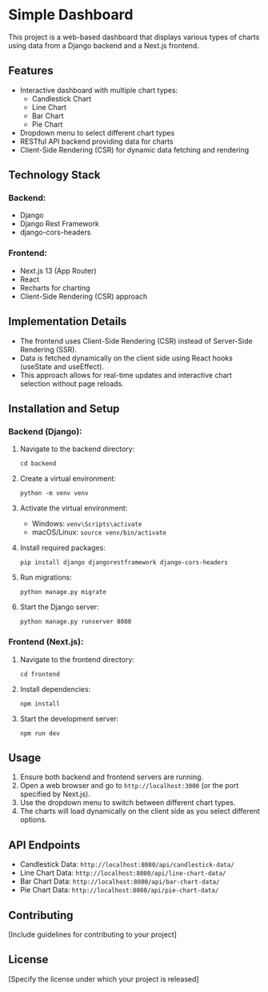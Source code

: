 # Simple Dashboard

This project is a web-based dashboard that displays various types of charts using data from a Django backend and a Next.js frontend.

## Features

- Interactive dashboard with multiple chart types:
  - Candlestick Chart
  - Line Chart
  - Bar Chart
  - Pie Chart
- Dropdown menu to select different chart types
- RESTful API backend providing data for charts
- Client-Side Rendering (CSR) for dynamic data fetching and rendering

## Technology Stack

### Backend:
- Django
- Django Rest Framework
- django-cors-headers

### Frontend:
- Next.js 13 (App Router)
- React
- Recharts for charting
- Client-Side Rendering (CSR) approach

## Implementation Details

- The frontend uses Client-Side Rendering (CSR) instead of Server-Side Rendering (SSR).
- Data is fetched dynamically on the client side using React hooks (useState and useEffect).
- This approach allows for real-time updates and interactive chart selection without page reloads.

## Installation and Setup

### Backend (Django):

1. Navigate to the backend directory:
   ```
   cd backend
   ```

2. Create a virtual environment:
   ```
   python -m venv venv
   ```

3. Activate the virtual environment:
   - Windows: `venv\Scripts\activate`
   - macOS/Linux: `source venv/bin/activate`

4. Install required packages:
   ```
   pip install django djangorestframework django-cors-headers
   ```

5. Run migrations:
   ```
   python manage.py migrate
   ```

6. Start the Django server:
   ```
   python manage.py runserver 8080
   ```

### Frontend (Next.js):

1. Navigate to the frontend directory:
   ```
   cd frontend
   ```

2. Install dependencies:
   ```
   npm install
   ```

3. Start the development server:
   ```
   npm run dev
   ```

## Usage

1. Ensure both backend and frontend servers are running.
2. Open a web browser and go to `http://localhost:3000` (or the port specified by Next.js).
3. Use the dropdown menu to switch between different chart types.
4. The charts will load dynamically on the client side as you select different options.

## API Endpoints

- Candlestick Data: `http://localhost:8080/api/candlestick-data/`
- Line Chart Data: `http://localhost:8080/api/line-chart-data/`
- Bar Chart Data: `http://localhost:8080/api/bar-chart-data/`
- Pie Chart Data: `http://localhost:8080/api/pie-chart-data/`

## Contributing

[Include guidelines for contributing to your project]

## License

[Specify the license under which your project is released]